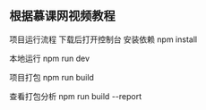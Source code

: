 ## 根据慕课网视频教程

 项目运行流程 下载后打开控制台 安装依赖
npm install

 本地运行
npm run dev

 项目打包
npm run build

 查看打包分析
npm run build --report
```

